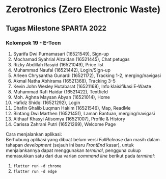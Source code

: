 # Zerotronics (Zero Electronic Waste)
## Tugas Milestone SPARTA 2022
### Kelompok 19 - E-Teen
1. Syarifa Dwi Purnamasari (16521549), Sign-up
2. Mochamad Syahrial Alzaidan (16521445), Chat petugas
3. Rizky Abdillah Rasyid (16521049), Price list
4. Muhammad Naufal (16521442), Login/Sign-up
5. Arleen Chrysantha Gunardi (16521172), Tracking 1-2, merging/navigasi
6. Akmal Natha Abhirama (16521368), Tracking 3-5
7. Kevin John Wesley Hutabarat (16521168), Info klaisifikasi E-Waste
8. Muhammad Rafi Haidar (16521422), Textfield
9. Moh. Aghna Maysan Abyan (16521014), Home
10. Hafidz Shidqi (16521292), Login
11. Dhafin Ghalib Luqman Hakim (16521546), Map, ReadMe
12. Bintang Dwi Marthen (16521451), Laman Bantuan, merging/navigasi
13. Althaaf Khasyi Atisomya (16521007), Profile & History
14. Carissa Zahrani Putri (16521269), Welcome Page

<!--
Contoh: Justin Bieber (13521999), Front end
-->

Cara menjalankan aplikasi:  
Berhubung aplikasi yang dibuat belum versi _FullRelease_ dan masih dalam tahapan _development_ (sejauh ini baru _FrontEnd_ kasar), untuk menjalankannya dapat menggunakan _terminal_, pengguna cukup memasukkan satu dari dua varian _command line_ berikut pada _terminal_:
1. `flutter run -d chrome`
2. `flutter run -d edge`
